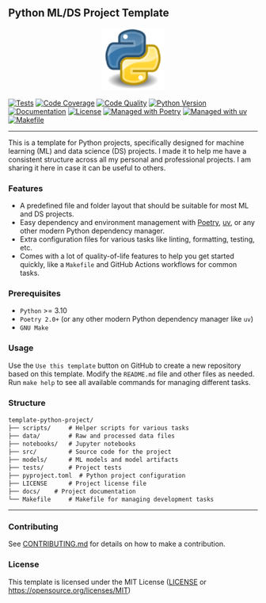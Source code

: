 ## Python ML/DS Project Template

<div align="center">
  <picture>
    <img alt="Python Project Template" src="docs/assets/images/logo.svg" height="25%" width="25%">
  </picture>
</div>

[![Tests](https://img.shields.io/github/actions/workflow/status/habedi/template-python-project/tests.yml?label=tests&style=flat&labelColor=333333&logo=github&logoColor=white)](https://github.com/habedi/template-python-project/actions/workflows/tests.yml)
[![Code Coverage](https://img.shields.io/codecov/c/github/habedi/template-python-project?style=flat&label=coverage&labelColor=333333&logo=codecov&logoColor=white)](https://codecov.io/gh/habedi/template-python-project)
[![Code Quality](https://img.shields.io/codefactor/grade/github/habedi/template-python-project?style=flat&label=code%20quality&labelColor=333333&logo=codefactor&logoColor=white)](https://www.codefactor.io/repository/github/habedi/template-python-project)
[![Python Version](https://img.shields.io/badge/python-%3E=3.10-3776ab?style=flat&labelColor=333333&logo=python&logoColor=white)](https://github.com/habedi/template-python-project)
[![Documentation](https://img.shields.io/badge/docs-latest-8ca0d7?style=flat&labelColor=333333&logo=read-the-docs&logoColor=white)](https://github.com/habedi/template-python-project/blob/main/docs)
[![License](https://img.shields.io/badge/license-MIT-00acc1?style=flat&labelColor=333333&logo=open-source-initiative&logoColor=white)](https://github.com/habedi/template-python-project/blob/main/LICENSE)
[![Managed with Poetry](https://img.shields.io/badge/managed%20with-Poetry-60A5FA?style=flat&logo=poetry&labelColor=333333&logoColor=white)](https://python-poetry.org/)
[![Managed with uv](https://img.shields.io/badge/managed%20with-uv-000000?style=flat&logo=uv&labelColor=333333&logoColor=white)](https://astral.sh/uv)
[![Makefile](https://img.shields.io/badge/managed%20with-Makefile-000000?style=flat&logo=gnu&labelColor=333333&logoColor=white)](https://www.gnu.org/software/make/)

---

This is a template for Python projects, specifically designed for machine learning (ML) and data science (DS) projects.
I made it to help me have a consistent structure across all my personal and professional projects.
I am sharing it here in case it can be useful to others.

### Features

- A predefined file and folder layout that should be suitable for most ML and DS projects.
- Easy dependency and environment management with [Poetry](https://python-poetry.org/), [uv](https://astral.sh/uv), or
  any other modern Python dependency manager.
- Extra configuration files for various tasks like linting, formatting, testing, etc.
- Comes with a lot of quality-of-life features to help you get started quickly, like a `Makefile` and GitHub Actions
  workflows for common tasks.

### Prerequisites

- `Python` >= 3.10
- `Poetry 2.0+` (or any other modern Python dependency manager like `uv`)
- `GNU Make`

### Usage

Use the `Use this template` button on GitHub to create a new repository based on this template.
Modify the `README.md` file and other files as needed.
Run `make help` to see all available commands for managing different tasks.

### Structure

```plaintext
template-python-project/
├── scripts/     # Helper scripts for various tasks
├── data/        # Raw and processed data files
├── notebooks/   # Jupyter notebooks
├── src/         # Source code for the project
├── models/      # ML models and model artifacts
├── tests/       # Project tests
├── pyproject.toml  # Python project configuration
├── LICENSE      # Project license file
├── docs/    # Project documentation
└── Makefile     # Makefile for managing development tasks
```

---

### Contributing

See [CONTRIBUTING.md](CONTRIBUTING.md) for details on how to make a contribution.

### License

This template is licensed under the MIT License ([LICENSE](LICENSE) or https://opensource.org/licenses/MIT)
